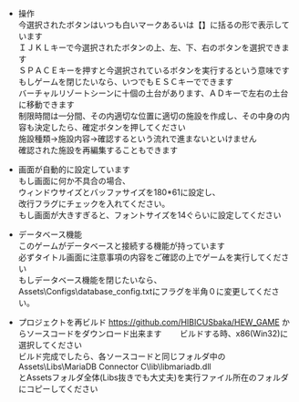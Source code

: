 - 操作  
    今選択されたボタンはいつも白いマークあるいは【】に括るの形で表示しています  
    ＩＪＫＬキーで今選択されたボタンの上、左、下、右のボタンを選択できます  
    ＳＰＡＣＥキーを押すと今選択されているボタンを実行するという意味です  
    もしゲームを閉じたいなら、いつでもＥＳＣキーでできます  
    バーチャルリゾートシーンに十個の土台があります、ＡＤキーで左右の土台に移動できます  
    制限時間は一分間、その内適切な位置に適切の施設を作成し、その中身の内容も決定したら、確定ボタンを押してください  
    施設種類->施設内容->確認するという流れで進まないといけません  
    確認された施設を再編集することもできます  
  
  
- 画面が自動的に設定しています  
    もし画面に何か不具合の場合、  
    ウィンドウサイズとバッファサイズを180*61に設定し、  
    改行フラグにチェックを入れてください。  
    もし画面が大きすぎると、フォントサイズを14ぐらいに設定してください  
  
  
- データベース機能  
    このゲームがデータベースと接続する機能が持っています  
    必ずタイトル画面に注意事項の内容をご確認の上でゲームを実行してください  
    もしデータベース機能を閉じたいなら、  
    Assets\\Configs\\database_config.txtにフラグを半角０に変更してください。  
  
  
- プロジェクトを再ビルド
    https://github.com/HIBICUSbaka/HEW_GAME からソースコードをダウンロード出来ます　　
    ビルドする時、x86(Win32)に選択してください  
    ビルド完成でしたら、各ソースコードと同じフォルダ中のAssets\\Libs\\MariaDB Connector C\\lib\\libmariadb.dll  
    とAssetsフォルダ全体(Libs抜きでも大丈夫)を実行ファイル所在のフォルダにコピーしてください  